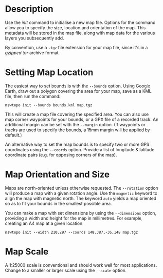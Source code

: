 # Description

Use the *init* command to initialise a new map file. Options for the command allow you to specify the size, location and orientation of the map. This metadata will be stored in the map file, along with map data for the various layers you subsequently add.

By convention, use a `.tgz` file extension for your map file, since it's in a *gzipped tar* archive format.

# Setting Map Location

The easiest way to set bounds is with the `--bounds` option. Using Google Earth, draw out a polygon covering the area for your map, save as a KML file, then run the command:

```
nswtopo init --bounds bounds.kml map.tgz
```

This will create a map file covering the specified area. You can also use map corner waypoints for your bounds, or a GPX file of a recorded track. An additional margin can be set with the `--margin` option. (If waypoints or tracks are used to specify the bounds, a 15mm margin will be applied by default.)

An alternative way to set the map bounds is to specify two or more GPS coordinates using the `--coords` option. Provide a list of longitude & latitude coordinate pairs (e.g. for opposing corners of the map).

# Map Orientation and Size

Maps are north-oriented unless otherwise requested. The `--rotation` option will produce a map with a given rotation angle. Use the `magnetic` keyword to align the map with magnetic north. The keyword `auto` yields a map oriented so as to fit your bounds in the smallest possible area.

You can make a map with set dimensions by using the `--dimensions` option, providing a width and height for the map in millimetres. For example, creating an A4 map at a given location:

```
nswtopo init --width 210,297 --coords 148.387,-36.148 map.tgz
```

# Map Scale

A 1:25000 scale is conventional and should work well for most applications. Change to a smaller or larger scale using the `--scale` option.
